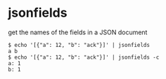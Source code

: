 # jsonfields

get the names of the fields in a JSON document

    $ echo '[{"a": 12, "b": "ack"}]' | jsonfields
    a b
    $ echo '[{"a": 12, "b": "ack"}]' | jsonfields -c
    a: 1
    b: 1
